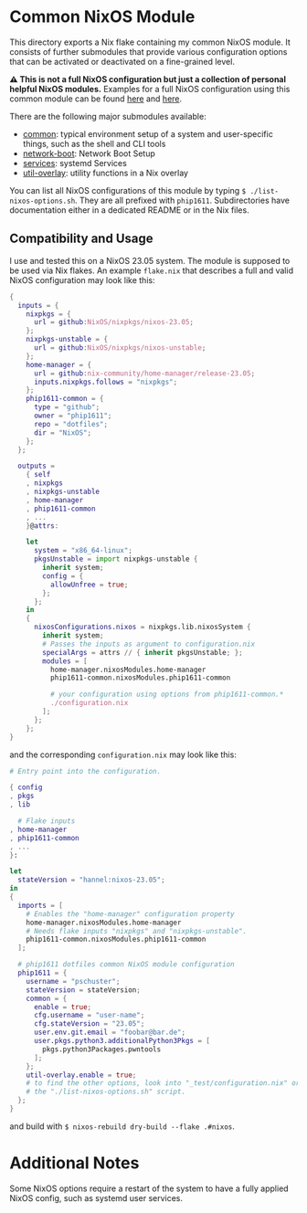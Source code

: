 # Common NixOS Module

This directory exports a Nix flake containing my common NixOS module. It
consists of further submodules that provide various configuration options that
can be activated or deactivated on a fine-grained level.

**⚠️ This is not a full NixOS configuration but just a collection of personal
helpful NixOS modules.** Examples for a full NixOS configuration using this
common module can be found [here](_test/flake.nix) and
[here](https://github.com/phip1611/nixos-configs/blob/main/flake.nix).

There are the following major submodules available:
- [common](common/README.md): typical environment setup of a system and
  user-specific things, such as the shell and CLI tools
- [network-boot](network-boot/README.md): Network Boot Setup
- [services](services/README.md): systemd Services
- [util-overlay](util-overlay/README.md): utility functions in a Nix overlay

You can list all NixOS configurations of this module by typing
`$ ./list-nixos-options.sh`. They are all prefixed with `phip1611`.
Subdirectories have documentation either in a dedicated README or in the Nix
files.

## Compatibility and Usage
I use and tested this on a NixOS 23.05 system. The module is supposed to be used
via Nix flakes. An example `flake.nix` that describes a full and valid NixOS
configuration may look like this:

```nix
{
  inputs = {
    nixpkgs = {
      url = github:NixOS/nixpkgs/nixos-23.05;
    };
    nixpkgs-unstable = {
      url = github:NixOS/nixpkgs/nixos-unstable;
    };
    home-manager = {
      url = github:nix-community/home-manager/release-23.05;
      inputs.nixpkgs.follows = "nixpkgs";
    };
    phip1611-common = {
      type = "github";
      owner = "phip1611";
      repo = "dotfiles";
      dir = "NixOS";
    };
  };

  outputs =
    { self
    , nixpkgs
    , nixpkgs-unstable
    , home-manager
    , phip1611-common
    , ...
    }@attrs:

    let
      system = "x86_64-linux";
      pkgsUnstable = import nixpkgs-unstable {
        inherit system;
        config = {
          allowUnfree = true;
        };
      };
    in
    {
      nixosConfigurations.nixos = nixpkgs.lib.nixosSystem {
        inherit system;
        # Passes the inputs as argument to configuration.nix
        specialArgs = attrs // { inherit pkgsUnstable; };
        modules = [
          home-manager.nixosModules.home-manager
          phip1611-common.nixosModules.phip1611-common

          # your configuration using options from phip1611-common.*
          ./configuration.nix
        ];
      };
    };
}
```

and the corresponding `configuration.nix` may look like this:

```nix
# Entry point into the configuration.

{ config
, pkgs
, lib

  # Flake inputs
, home-manager
, phip1611-common
, ...
}:

let
  stateVersion = "hannel:nixos-23.05";
in
{
  imports = [
    # Enables the "home-manager" configuration property
    home-manager.nixosModules.home-manager
    # Needs flake inputs "nixpkgs" and "nixpkgs-unstable".
    phip1611-common.nixosModules.phip1611-common
  ];

  # phip1611 dotfiles common NixOS module configuration
  phip1611 = {
    username = "pschuster";
    stateVersion = stateVersion;
    common = {
      enable = true;
      cfg.username = "user-name";
      cfg.stateVersion = "23.05";
      user.env.git.email = "foobar@bar.de";
      user.pkgs.python3.additionalPython3Pkgs = [
        pkgs.python3Packages.pwntools
      ];
    };
    util-overlay.enable = true;
    # to find the other options, look into "_test/configuration.nix" or run
    # the "./list-nixos-options.sh" script.
  };
}
```

and build with `$ nixos-rebuild dry-build --flake .#nixos`.

# Additional Notes
Some NixOS options require a restart of the system to have a fully applied NixOS
config, such as systemd user services.

